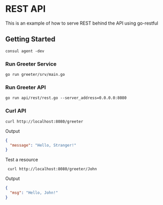 # REST API

This is an example of how to serve REST behind the API using go-restful

## Getting Started

```
consul agent -dev
```

### Run Greeter Service

```shell
go run greeter/srv/main.go
```

### Run Greeter API

```shell
go run api/rest/rest.go --server_address=0.0.0.0:8080
```

### Curl API

```shell
curl http://localhost:8080/greeter
```

Output

```json
{
  "message": "Hello, Stranger!"
}
```

Test a resource

```shell
 curl http://localhost:8080/greeter/John
```

Output
```json
{
  "msg": "Hello, John!"
}
```
